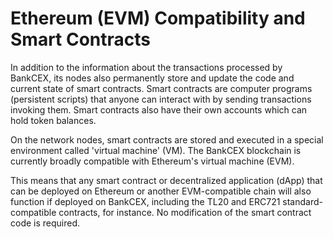 # Ethereum (EVM) Compatibility and Smart Contracts

In addition to the information about the transactions processed by BankCEX, its nodes also permanently store and update the code and current state of smart contracts. Smart contracts are computer programs (persistent scripts) that anyone can interact with by sending transactions invoking them. Smart contracts also have their own accounts which can hold token balances.  

On the network nodes, smart contracts are stored and executed in a special environment called 'virtual machine' (VM). The BankCEX blockchain is currently broadly compatible with Ethereum's virtual machine (EVM). 

This means that any smart contract or decentralized application (dApp) that can be deployed on Ethereum or another EVM-compatible chain will also function if deployed on BankCEX, including the TL20 and ERC721 standard-compatible contracts, for instance. No modification of the smart contract code is required. 
